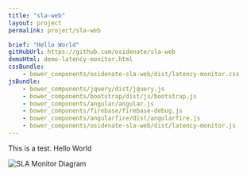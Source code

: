 ```yaml
---
title: "sla-web"
layout: project
permalink: project/sla-web

brief: "Hello World"
gitHubUrl: https://github.com/osidenate/sla-web
demoHtml: demo-latency-monitor.html
cssBundle:
    - bower_components/osidenate-sla-web/dist/latency-monitor.css
jsBundle:
    - bower_components/jquery/dist/jquery.js
    - bower_components/bootstrap/dist/js/bootstrap.js
    - bower_components/angular/angular.js
    - bower_components/firebase/firebase-debug.js
    - bower_components/angularfire/dist/angularfire.js
    - bower_components/osidenate-sla-web/dist/latency-monitor.js
---
```


This is a test. Hello World

![SLA Monitor Diagram](http://websocks.net/img/sla-monitor-diagram.png)
